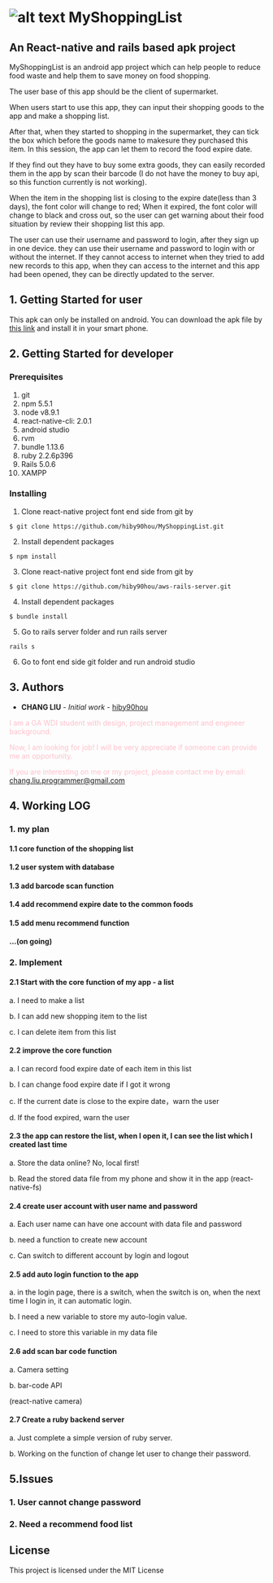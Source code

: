 # ![alt text](https://github.com/hiby90hou/MyShoppingList/blob/master/graphic%20design/logo_v1/mipmap-hdpi/ic_launcher.png "MyShoppingList Logo") MyShoppingList 
## An React-native and rails based apk project
MyShoppingList is an android app project which can help people to reduce food waste and help them to save money on food shopping. 

The user base of this app should be the client of supermarket.

When users start to use this app, they can input their shopping goods to the app and make a shopping list. 

After that, when they started to shopping in the supermarket, they can tick the box which before the goods name to makesure they purchased this item. In this session, the app can let them to record the food expire date. 

If they find out they have to buy some extra goods, they can easily recorded them in the app by scan their barcode (I do not have the money to buy api, so this function currently is not working).

When the item in the shopping list is closing to the expire date(less than 3 days), the font color will change to red; When it expired, the font color will change to black and cross out, so the user can get warning about their food situation by review their shopping list this app.

The user can use their username and password to login, after they sign up in one device. they can use their username and password to login with or without the internet. If they cannot access to internet when they tried to add new records to this app, when they can access to the internet and this app had been opened, they can be directly updated to the server.

## 1. Getting Started for user
This apk can only be installed on android. You can download the apk file by [this link](https://github.com/hiby90hou/MyShoppingList/blob/master/apk_file_release/myshoppinglist1.0.apk) and install it in your smart phone. 

## 2. Getting Started for developer

### Prerequisites
1. git
2. npm 5.5.1
3. node v8.9.1
4. react-native-cli: 2.0.1
5. android studio
6. rvm
7. bundle 1.13.6
8. ruby 2.2.6p396
9. Rails 5.0.6
10. XAMPP

### Installing
1. Clone react-native project font end side from git by 
```
$ git clone https://github.com/hiby90hou/MyShoppingList.git
```
2. Install dependent packages
```
$ npm install
```
3. Clone react-native project font end side from git by 
```
$ git clone https://github.com/hiby90hou/aws-rails-server.git
```
4. Install dependent packages
```
$ bundle install
```
5. Go to rails server folder and run rails server
```
rails s
```
6. Go to font end side git folder and run android studio

## 3. Authors
* **CHANG LIU** - *Initial work* - [hiby90hou](https://github.com/hiby90hou)

<span style="color:pink"> I am a GA WDI student with design, project management and engineer background. </span>

<span style="color:pink">Now, I am looking for job! I will be very appreciate if someone can provide me an opportunity.</span>

<span style="color:pink">If you are interesting on me or my project, please contact me by email: </span> <a href="mailto:chang.liu.programmer@gmail.com">chang.liu.programmer@gmail.com</a>

## 4. Working LOG

### 1. my plan

#### 1.1 core function of the shopping list

#### 1.2 user system with database

#### 1.3 add barcode scan function

#### 1.4 add recommend expire date to the common foods

#### 1.5 add menu recommend function

#### ...(on going)
      
### 2. Implement

#### 2.1 Start with the core function of my app - a list

a. I need to make a list

b. I can add new shopping item to the list

c. I can delete item from this list
    
#### 2.2 improve the core function

a. I can record food expire date of each item in this list

b. I can change food expire date if I got it wrong

c. If the current date is close to the expire date，warn the user

d. If the food expired, warn the user
    
#### 2.3 the app can restore the list, when I open it, I can see the list which I created last time

a. Store the data online? No, local first!

b. Read the stored data file from my phone and show it in the app
(react-native-fs)
    
#### 2.4 create user account with user name and password

a. Each user name can have one account with data file and password

b. need a function to create new account

c. Can switch to different account by login and logout
    
#### 2.5 add auto login function to the app

a. in the login page, there is a switch, when the switch is on, when the next time I login in, it can automatic login.

b. I need a new variable to store my auto-login value.

c. I need to store this variable in my data file
    
#### 2.6 add scan bar code function

a. Camera setting

b. bar-code API

(react-native camera)

#### 2.7 Create a ruby backend server

a. Just complete a simple version of ruby server.

b. Working on the function of change let user to change their password.

## 5.Issues

### 1. User cannot change password

### 2. Need a recommend food list

## License

This project is licensed under the MIT License